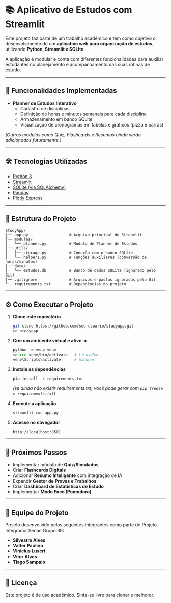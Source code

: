 # 📚 Aplicativo de Estudos com Streamlit

Este projeto faz parte de um trabalho acadêmico e tem como objetivo o desenvolvimento de um **aplicativo web para organização de estudos**, utilizando **Python, Streamlit e SQLite**.

A aplicação é modular e conta com diferentes funcionalidades para auxiliar estudantes no planejamento e acompanhamento das suas rotinas de estudo.

---

## 🚀 Funcionalidades Implementadas

- **Planner de Estudos Interativo**
  - Cadastro de disciplinas
  - Definição de horas e minutos semanais para cada disciplina
  - Armazenamento em banco SQLite
  - Visualização de cronogramas em tabelas e gráficos (pizza e barras)

*(Outros módulos como Quiz, Flashcards e Resumos ainda serão adicionados futuramente.)*

---

## 🛠️ Tecnologias Utilizadas

- [Python 3](https://www.python.org/)
- [Streamlit](https://streamlit.io/)
- [SQLite (via SQLAlchemy)](https://www.sqlalchemy.org/)
- [Pandas](https://pandas.pydata.org/)
- [Plotly Express](https://plotly.com/python/plotly-express/)

---

## 📂 Estrutura do Projeto

```
StudyApp/
│── app.py                  # Arquivo principal do Streamlit
│── modules/
│   └── planner.py          # Módulo de Planner de Estudos
│── utils/
│   ├── storage.py          # Conexão com o banco SQLite
│   └── helpers.py          # Funções auxiliares (conversão de horas/minutos)
│── data/
│   └── estudos.db          # Banco de dados SQLite (ignorado pelo Git)
│── .gitignore              # Arquivos e pastas ignorados pelo Git
└── requirements.txt        # Dependências do projeto
```

---

## ⚙️ Como Executar o Projeto

1. **Clone este repositório**
   ```bash
   git clone https://github.com/seu-usuario/studyapp.git
   cd studyapp
   ```

2. **Crie um ambiente virtual e ative-o**
   ```bash
   python -m venv venv
   source venv/bin/activate   # Linux/Mac
   venv\Scripts\activate      # Windows
   ```

3. **Instale as dependências**
   ```bash
   pip install -r requirements.txt
   ```
   *(se ainda não existir requirements.txt, você pode gerar com `pip freeze > requirements.txt`)*

4. **Execute a aplicação**
   ```bash
   streamlit run app.py
   ```

5. **Acesse no navegador**
   ```
   http://localhost:8501
   ```

---

## 🎯 Próximos Passos

- Implementar módulo de **Quiz/Simulados**
- Criar **Flashcards Digitais**
- Adicionar **Resumo Inteligente** com integração de IA
- Expandir **Gestor de Provas e Trabalhos**
- Criar **Dashboard de Estatísticas de Estudo**
- Implementar **Modo Foco (Pomodoro)**

---

## 👥 Equipe do Projeto

Projeto desenvolvido pelos seguintes integrantes como parte do Projeto Integrador Senac Grupo 39:

- **Silvestre Alves**
- **Valter Paulino**
- **Vinicius Luscri**
- **Vitor Alves**
- **Tiago Sampaio**

---

## 📄 Licença

Este projeto é de uso acadêmico.
Sinta-se livre para clonar e melhorar.